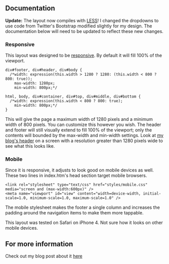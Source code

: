 ## Documentation

**Update:** The layout now compiles with [LESS](http://lesscss.org/)! I changed the dropdowns to use code from Twitter's Bootstrap modified slightly for my design. The documentation below will need to be updated to reflect these new changes.

### Responsive

This layout was designed to be [responsive](http://www.alistapart.com/articles/responsive-web-design/). By default it will fill 100% of the viewport.

    div#footer, div#header, div#body {
      /*width: expression(this.width > 1280 ? 1280: (this.width < 800 ? 800: true));
	    max-width: 1280px;
	    min-width: 800px;*/
      
    html, body, div#container, div#top, div#middle, div#bottom {
      /*width: expression(this.width < 800 ? 800: true);
	    min-width: 800px;*/
    }
      
This will give the page a maximum width of 1280 pixels and a minimum width of 800 pixels. You can customize this however you wish. The header and footer will still visually extend to fill 100% of the viewport; only the contents will bounded by the max-width and min-width settings. Look at [my blog's header](http://www.linecomments.com) on a screen with a resolution greater than 1280 pixels wide to see what this looks like.

### Mobile

Since it is responsive, it adjusts to look good on mobile devices as well. These two lines in index.htm's head section target mobile browsers.

    <link rel="stylesheet" type="text/css" href="styles/mobile.css" media="screen and (max-width:600px)" />
    <meta name="viewport" id="view" content="width=device-width, initial-scale=1.0, minimum-scale=1.0, maximum-scale=1.0" />
    
The mobile stylesheet makes the footer a single column and increases the padding around the navigation items to make them more tappable.

This layout was tested on Safari on iPhone 4. Not sure how it looks on other mobile devices.

## For more information

Check out my blog post about it [here](http://www.linecomments.com/2012/01/applayout-simple-starting-layout-for.html "Line Comments")